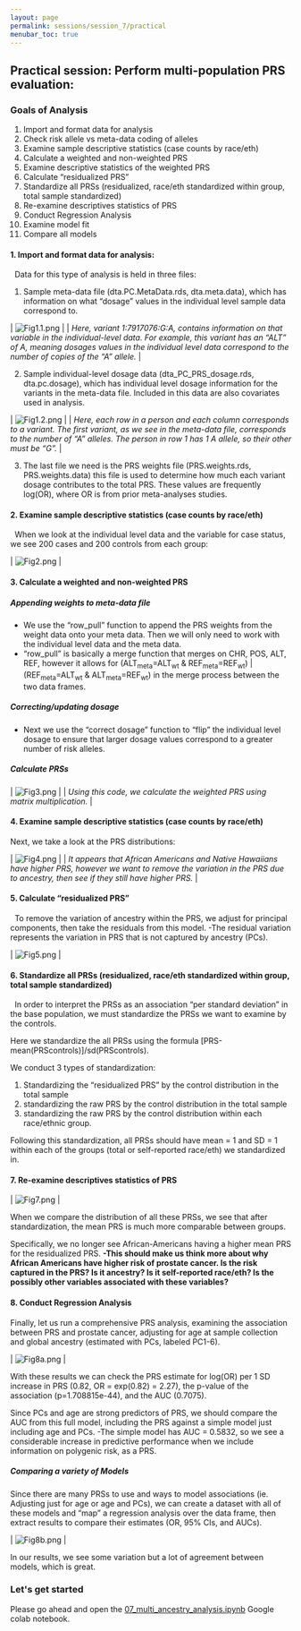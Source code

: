 ```yaml
---
layout: page
permalink: sessions/session_7/practical
menubar_toc: true
---
```


<script link="{{ site.baseurl }}/assets/js/vanilla-back-to-top.min.js"></script>
<script>addBackToTop()</script
<script src="{{ site.baseurl }}/assets/js/copyCodeSnippet.js" defer></script>
<script src="{{ site.baseurl }}/assets/js/copyCodeBlock.js" defer></script>

## Practical session: Perform multi-population PRS evaluation:
### Goals of Analysis
1. Import and format data for analysis
2. Check risk allele vs meta-data coding of alleles
3. Examine sample descriptive statistics (case counts by race/eth)
4. Calculate a weighted and non-weighted PRS
5. Examine descriptive statistics of the weighted PRS
6. Calculate “residualized PRS”
7. Standardize all PRSs (residualized, race/eth standardized within group, total sample standardized)
8. Re-examine descriptives statistics of PRS
9. Conduct Regression Analysis
10. Examine model fit
11. Compare all models

#### 1. Import and format data for analysis:
 
Data for this type of analysis is held in three files:
1) Sample meta-data file (dta.PC.MetaData.rds, dta.meta.data), which has information on what “dosage” values in the individual level sample data correspond to.

| ![Fig1.1.png](assets/Fig1.1.png) | 
| *Here, variant 1:7917076:G:A, contains information on that variable in the individual-level data. For example, this variant has an “ALT” of A, meaning dosages values in the individual level data correspond to the number of copies of the “A” allele.* |

2) Sample individual-level dosage data (dta_PC_PRS_dosage.rds, dta.pc.dosage), which has individual level dosage information for the variants in the meta-data file. Included in this data are also covariates used in analysis.

| ![Fig1.2.png](assets/Fig1.2.png) | 
| *Here, each row in a person and each column corresponds to a variant. The first variant, as we see in the meta-data file, corresponds to the number of “A” alleles. The person in row 1 has 1 A allele, so their other must be “G”.* |

3) The last file we need is the PRS weights file (PRS.weights.rds, PRS.weights.data) this file is used to determine how much each variant dosage contributes to the total PRS. These values are frequently log(OR), where OR is from prior meta-analyses studies.

#### 2. Examine sample descriptive statistics (case counts by race/eth)
 
When we look at the individual level data and the variable for case status, we see 200 cases and 200 controls from each group:

| ![Fig2.png](assets/Fig2.png) | 

#### 3. Calculate a weighted and non-weighted PRS
##### Appending weights to meta-data file
- We use the “row_pull” function to append the PRS weights from the weight data onto your meta data. Then we will only need to work with the individual level data and the meta data.
- “row_pull” is basically a merge function that merges on CHR, POS, ALT, REF, however it allows for (ALT<sub>meta</sub>=ALT<sub>wt</sub> & REF<sub>meta</sub>=REF<sub>wt</sub>) \| (REF<sub>meta</sub>=ALT<sub>wt</sub> & ALT<sub>meta</sub>=REF<sub>wt</sub>) in the merge process between the two data frames.

##### Correcting/updating dosage
- Next we use the “correct dosage” function to “flip” the individual level dosage to ensure that larger dosage values correspond to a greater number of risk alleles.

##### Calculate PRSs

| ![Fig3.png](assets/Fig3.png) | 
| *Using this code, we calculate the weighted PRS using matrix multiplication.* |

#### 4. Examine sample descriptive statistics (case counts by race/eth)
Next, we take a look at the PRS distributions:

| ![Fig4.png](assets/Fig4.png) | 
| *It appears that African Americans and Native Hawaiians have higher PRS, however we want to remove the variation in the PRS due to ancestry, then see if they still have higher PRS.* |

#### 5. Calculate “residualized PRS”
 
To remove the variation of ancestry within the PRS, we adjust for principal components, then take the residuals from this model. -The residual variation represents the variation in PRS that is not captured by ancestry (PCs).

| ![Fig5.png](assets/Fig5.png) | 

#### 6. Standardize all PRSs (residualized, race/eth standardized within group, total sample standardized)
 
In order to interpret the PRSs as an association “per standard deviation” in the base population, we must standardize the PRSs we want to examine by the controls.

Here we standardize the all PRSs using the formula [PRS-mean(PRScontrols)]/sd(PRScontrols). 

We conduct 3 types of standardization: 
1) Standardizing the “residualized PRS” by the control distribution in the total sample
2) standardizing the raw PRS by the control distribution in the total sample
3) standardizing the raw PRS by the control distribution within each race/ethnic group.

Following this standardization, all PRSs should have mean = 1 and SD = 1 within each of the groups (total or self-reported race/eth) we standardized in.

#### 7. Re-examine descriptives statistics of PRS 

| ![Fig7.png](assets/Fig7.png) | 

When we compare the distribution of all these PRSs, we see that after standardization, the mean PRS is much more comparable between groups. 

Specifically, we no longer see African-Americans having a higher mean PRS for the residualized PRS. **-This should make us think more about why African Americans have higher risk of prostate cancer. Is the risk captured in the PRS? Is it ancestry? Is it self-reported race/eth? Is the possibly other variables associated with these variables?**

#### 8. Conduct Regression Analysis

Finally, let us run a comprehensive PRS analysis, examining the association between PRS and prostate cancer, adjusting for age at sample collection and global ancestry (estimated with PCs, labeled PC1-6).

| ![Fig8a.png](assets/Fig8a.png) | 

With these results we can check the PRS estimate for log(OR) per 1 SD increase in PRS (0.82, OR = exp(0.82) = 2.27), the p-value of the association (p=1.708815e-44), and the AUC (0.7075).

Since PCs and age are strong predictors of PRS, we should compare the AUC from this full model, including the PRS against a simple model just including age and PCs. -The simple model has AUC = 0.5832, so we see a considerable increase in predictive performance when we include information on polygenic risk, as a PRS.

##### Comparing a variety of Models

Since there are many PRSs to use and ways to model associations (ie. Adjusting just for age or age and PCs), we can create a dataset with all of these models and “map” a regression analysis over the data frame, then extract results to compare their estimates (OR, 95% CIs, and AUCs).

| ![Fig8b.png](assets/Fig8b.png) | 

In our results, we see some variation but a lot of agreement between models, which is great.

### Let's get started 
Please go ahead and open the [07_multi_ancestry_analysis.ipynb](https://github.com/DCEG-workshops/statgen_workshop_tutorial/blob/main/src/07_multi_ancestry_analysis.ipynb) Google colab notebook. 


